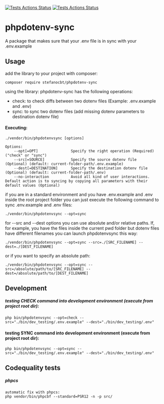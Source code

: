 [![Tests Actions Status](https://github.com/StefanoCbt/phpdotenv-sync/workflows/Tests/badge.svg)](https://github.com/StefanoCbt/phpdotenv-sync/actions)
[![Tests Actions Status](https://github.com/StefanoCbt/phpdotenv-sync/workflows/Codequality/badge.svg)](https://github.com/StefanoCbt/phpdotenv-sync/actions)

# phpdotenv-sync
A package that makes sure that your .env file is in sync with your .env.example

## Usage
add the library to your project with composer:
```
composer require stefanocbt/phpdotenv-sync
```
using the library:
phpdotenv-sync has the following operations:
- check: to check diffs between two dotenv files (Example: .env.example and .env)
- sync: to sync two dotenv files (add missing dotenv parameters to destination dotenv file)

#### Executing:
```
./vendor/bin/phpdotenvsync [options]

Options:
    --opt[=OPT]               Specify the right operation (Required) ("check" or "sync")
    --src[=SOURCE]            Specify the source dotenv file (Optional) (default: current-folder-path/.env.example)
    --dest[=DESTINATION]      Specify the destination dotenv file (Optional) (default: current-folder-path/.env)
    --no-interaction          Avoid all kind of user interactions. Default action is to syncing by copying all parameters with their default values (Optional)
```

if you are in a standard environment and you have .env.example and .env inside the root project folder you can just execute the following command to sync .env.example and .env files:
```
./vendor/bin/phpdotenvsync --opt=sync
```

for --src and --dest options you can use absolute and/or relative paths. If, for example, you have the files inside the current pwd folder but dotenv files have different filenames you can launch phpdotenvsync this way:
```
./vendor/bin/phpdotenvsync --opt=sync --src=./[SRC_FILENAME] --dest=./[DEST_FILENAME]
```

or if you want to specify an absolute path: 
```
./vendor/bin/phpdotenvsync --opt=sync --src=/absolute/path/to/[SRC_FILENAME] --dest=/absolute/path/to/[DEST_FILENAME]
```


## Development
##### testing CHECK command into development environment (execute from project root dir):
```
php bin/phpdotenvsync --opt=check --src="./bin/dev_testing/.env.example" --dest="./bin/dev_testing/.env"
```
#### testing SYNC command into development environment (execute from project root dir):
```
php bin/phpdotenvsync --opt=sync --src="./bin/dev_testing/.env.example" --dest="./bin/dev_testing/.env"
```

## Codequality tests

##### phpcs
```
automatic fix with phpcs:
php vendor/bin/phpcbf --standard=PSR12 -n -p src/
```